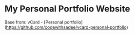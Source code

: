 # My Personal Portfolio Website

Base from: vCard - [Personal portfolio] (https://github.com/codewithsadee/vcard-personal-portfolio)

